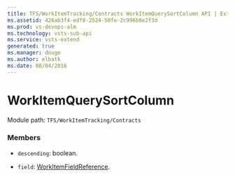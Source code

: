 ```yaml
---
title: TFS/WorkItemTracking/Contracts WorkItemQuerySortColumn API | Extensions for Visual Studio Team Services
ms.assetid: 426ab3f4-edf8-2524-50fe-2c996b8e2f3d
ms.prod: vs-devops-alm
ms.technology: vsts-sub-api
ms.service: vsts-extend
generated: true
ms.manager: douge
ms.author: elbatk
ms.date: 08/04/2016
---
```


# WorkItemQuerySortColumn

Module path: `TFS/WorkItemTracking/Contracts`


### Members

* `descending`: boolean. 

* `field`: [WorkItemFieldReference](../../../TFS/WorkItemTracking/Contracts/WorkItemFieldReference.md). 

